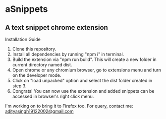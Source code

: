 # aSnippets
## A text snippet chrome extension

Installation Guide
1. Clone this repository.
2. Install all dependencies by running "npm i" in terminal.
3. Build the extension via "npm run build". This will create a new folder in current directory named dist.
4. Open chrome or any chromium browser, go to extensions menu and turn on the developer mode.
5. Click on "load unpacked" option and select the dist folder created in step 3.
6. Congrats! You can now use the extension and added snippets can be accessed in browser's right click menu.

I'm working on to bring it to Firefox too. 
For query, contact me: adityasingh19122002@gmail.com


